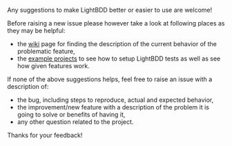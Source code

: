 Any suggestions to make LightBDD better or easier to use are welcome!

Before raising a new issue please however take a look at following places as they may be helpful:
* the [wiki](https://github.com/LightBDD/LightBDD/wiki) page for finding the description of the current behavior of the problematic feature,
* the [example projects](/examples) to see how to setup LightBDD tests as well as see how given features work.

If none of the above suggestions helps, feel free to raise an issue with a description of:
* the bug, including steps to reproduce, actual and expected behavior,
* the improvement/new feature with a description of the problem it is going to solve or benefits of having it,
* any other question related to the project.

Thanks for your feedback!
